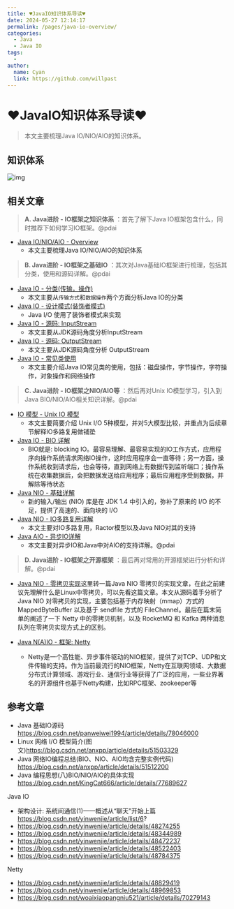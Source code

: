 ```yaml
---
title: ♥JavaIO知识体系导读♥
date: 2024-05-27 12:14:17
permalink: /pages/java-io-overview/
categories:
  - Java
  - Java IO
tags:
  - 
author: 
  name: Cyan
  link: https://github.com/willpast
---
```

# ♥JavaIO知识体系导读♥

> 本文主要梳理Java IO/NIO/AIO的知识体系。


## 知识体系

![img](https://cdn.jsdelivr.net/gh/willpast/image/blog/ka_java/java-io-overview2.png)

## 相关文章

> **A. Java进阶 - IO框架之知识体系** ：首先了解下Java IO框架包含什么，同时推荐下如何学习IO框架。@pdai

  * [Java IO/NIO/AIO - Overview](/pages/java-io-overview)
    * 本文主要梳理Java IO/NIO/AIO的知识体系

> **B. Java进阶 - IO框架之基础IO** ：其次对Java基础IO框架进行梳理，包括其分类，使用和源码详解。@pdai

  * [Java IO - 分类(传输，操作)](/pages/java-io-basic-category)
    * 本文主要从`传输方式`和`数据操作`两个方面分析Java IO的分类
  * [Java IO - 设计模式(装饰者模式)](/pages/java-io-basic-design-pattern)
    * Java I/O 使用了装饰者模式来实现
  * [Java IO - 源码: InputStream](/pages/java-io-basic-code-inputstream)
    * 本文主要从JDK源码角度分析InputStream
  * [Java IO - 源码: OutputStream](/pages/java-io-basic-code-outputstream)
    * 本文主要从JDK源码角度分析 OutputStream
  * [Java IO - 常见类使用](/pages/java-io-basic-usage)
    * 本文主要介绍Java IO常见类的使用，包括：磁盘操作，字节操作，字符操作，对象操作和网络操作

> **C. Java进阶 - IO框架之NIO/AIO等** ：然后再对Unix IO模型学习，引入到Java
> BIO/NIO/AIO相关知识详解。@pdai

  * [IO 模型 - Unix IO 模型](/pages/java-io-model)
    * 本文主要简要介绍 Unix I/O 5种模型，并对5大模型比较，并重点为后续章节解释IO多路复用做铺垫
  * [Java IO - BIO 详解](/pages/java-io-bio)
    * BIO就是: blocking IO。最容易理解、最容易实现的IO工作方式，应用程序向操作系统请求网络IO操作，这时应用程序会一直等待；另一方面，操作系统收到请求后，也会等待，直到网络上有数据传到监听端口；操作系统在收集数据后，会把数据发送给应用程序；最后应用程序受到数据，并解除等待状态
  * [Java NIO - 基础详解](/pages/java-io-nio)
    * 新的输入/输出 (NIO) 库是在 JDK 1.4 中引入的，弥补了原来的 I/O 的不足，提供了高速的、面向块的 I/O
  * [Java NIO - IO多路复用详解](/pages/java-io-nio-select-epoll)
    * 本文主要对IO多路复用，Ractor模型以及Java NIO对其的支持
  * [Java AIO - 异步IO详解](/pages/java-io-aio)
    * 本文主要对异步IO和Java中对AIO的支持详解。@pdai

> **D. Java进阶 - IO框架之开源框架** ：最后再对常用的开源框架进行分析和详解。@pdai

  * [Java NIO - 零拷贝实现](/pages/java-io-nio-zerocopy)这里转一篇Java NIO 零拷贝的实现文章，在此之前建议先理解什么是Linux中零拷贝，可以先看这篇文章。本文从源码着手分析了 Java NIO 对零拷贝的实现，主要包括基于内存映射（mmap）方式的 MappedByteBuffer 以及基于 sendfile 方式的 FileChannel。最后在篇末简单的阐述了一下 Netty 中的零拷贝机制，以及 RocketMQ 和 Kafka 两种消息队列在零拷贝实现方式上的区别。

  * [Java N(A)IO - 框架: Netty](/pages/java-io-nio-netty)

    * Netty是一个高性能、异步事件驱动的NIO框架，提供了对TCP、UDP和文件传输的支持。作为当前最流行的NIO框架，Netty在互联网领域、大数据分布式计算领域、游戏行业、通信行业等获得了广泛的应用，一些业界著名的开源组件也基于Netty构建，比如RPC框架、zookeeper等

## 参考文章

  * Java 基础IO源码 https://blog.csdn.net/panweiwei1994/article/details/78046000
  * Linux 网络 I/O 模型简介(图文)https://blog.csdn.net/anxpp/article/details/51503329
  * Java 网络IO编程总结(BIO、NIO、AIO均含完整实例代码) https://blog.csdn.net/anxpp/article/details/51512200
  * Java 编程思想(八)BIO/NIO/AIO的具体实现 https://blog.csdn.net/KingCat666/article/details/77689627

Java IO

  * 架构设计: 系统间通信(1)——概述从“聊天”开始上篇 https://blog.csdn.net/yinwenjie/article/list/6?
  * https://blog.csdn.net/yinwenjie/article/details/48274255
  * https://blog.csdn.net/yinwenjie/article/details/48344989
  * https://blog.csdn.net/yinwenjie/article/details/48472237
  * https://blog.csdn.net/yinwenjie/article/details/48522403
  * https://blog.csdn.net/yinwenjie/article/details/48784375

Netty

  * https://blog.csdn.net/yinwenjie/article/details/48829419
  * https://blog.csdn.net/yinwenjie/article/details/48969853
  * https://blog.csdn.net/woaixiaopangniu521/article/details/70279143

 